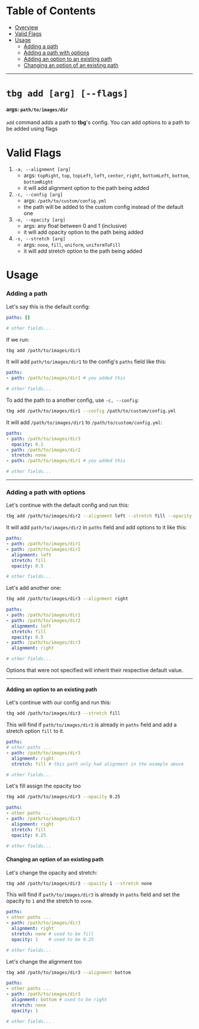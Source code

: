 # Table of Contents
- [Overview](#tbg-add-[arg])
- [Valid Flags](#valid-flags)
- [Usage](#Usage)
    - [Adding a path](#adding-a-path)
    - [Adding a path with options](#adding-a-path-with-options)
    - [Adding an option to an existing path](#adding-an-option-to-an-existing-path)
    - [Changing an option of an existing path](#changing-an-option-of-an-existing-path)
---

# `tbg add [arg] [--flags]`
#### args: `path/to/images/dir`
`add` command adds a path to **tbg**'s config.
You can add options to a path to be added using flags

# Valid Flags
1. `-a, --alignment [arg]`
    - args: `topRight`, `top`, `topLeft`, `left`, `center`, `right`,
    `bottomLeft`, `bottom`, `bottomRight`
    - it will add alignment option to the path being added
2. `-c, --config [arg]`
    - args: `/path/to/custom/config.yml`
    - the path will be added to the custom config instead of the default one
3. `-o, --opacity [arg]`
    - args: any float between 0 and 1 (inclusive)
    - it will add opacity option to the path being added
4. `-s, --stretch [arg]`
    - args: `none`, `fill`, `uniform`, `uniformToFill`
    - it will add stretch option to the path being added

# Usage
### Adding a path
Let's say this is the default config:
```yml
paths: []

# other fields...
```
If we run:
```bash
tbg add /path/to/images/dir1
```
It will add `path/to/images/dir1` to the config's `paths` field
like this:
```yml
paths:
- path: /path/to/images/dir1 # you added this

# other fields...
```
To add the path to a another config, use `-c, --config`:
```bash
tbg add /path/to/images/dir1 --config /path/to/custom/config.yml
```
It will add `/path/to/images/dir1` to `/path/to/custom/config.yml`:
```yml
paths:
- path: /path/to/images/dir3
  opacity: 0.1
- path: /path/to/images/dir2
  stretch: none
- path: /path/to/images/dir1 # you added this

# other fields...
```

---
### Adding a path with options
Let's continue with the default config and run this:
```bash
tbg add /path/to/images/dir2 --alignment left --stretch fill --opacity 0.5
```
It will add `path/to/images/dir2` in `paths` field and add options to it like this:
```yml
paths:
- path: /path/to/images/dir1
- path: /path/to/images/dir2 
  alignment: left
  stretch: fill
  opacity: 0.5

# other fields...
```
Let's add another one:
```bash
tbg add /path/to/images/dir3 --alignment right
```
```yml
paths:
- path: /path/to/images/dir1
- path: /path/to/images/dir2 
  alignment: left
  stretch: fill
  opacity: 0.5
- path: /path/to/images/dir3
  alignment: right

# other fields...
```
Options that were not specified will inherit their respective default value.

---
#### Adding an option to an existing path
Let's continue with our config and run this:
```bash
tbg add /path/to/images/dir3 --stretch fill
```
This will find if `path/to/images/dir3` is already in `paths` field and add a
stretch option `fill` to it.
```yml
paths:
# other paths ...
- path: /path/to/images/dir3
  alignment: right
  stretch: fill # this path only had alignment in the example above

# other fields...
```
Let's fill assign the opacity too
```bash
tbg add /path/to/images/dir3 --opacity 0.25
```
```yml
paths:
- other paths ...
- path: /path/to/images/dir3
  alignment: right
  stretch: fill
  opacity: 0.25

# other fields...
```
#### Changing an option of an existing path
Let's change the opacity and stretch:
```bash
tbg add /path/to/images/dir3 --opacity 1 --stretch none
```
This will find if `path/to/images/dir3` is already in `paths` field and set
the opacity to `1` and the stretch to `none`.
```yml
paths:
- other paths ...
- path: /path/to/images/dir3
  alignment: right
  stretch: none # used to be fill
  opacity: 1    # used to be 0.25

# other fields...
```
Let's change the alignment too
```bash
tbg add /path/to/images/dir3 --alignment bottom
```
```yml
paths:
- other paths ...
- path: /path/to/images/dir3
  alignment: bottom # used to be right
  stretch: none 
  opacity: 1

# other fields...
```
